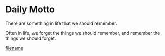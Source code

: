 # Daily Motto

There are something in life that we should remember.

Often in life, we forget the things we should remember, and remember the things we should forget.

[filename](./daily.md ':include')
